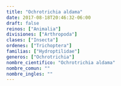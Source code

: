 ```yaml
---
title: "Ochrotrichia aldama"
date: 2017-08-18T20:46:32-06:00
draft: false
reinos: ["Animalia"]
divisiones: ["Arthropoda"]
clases: ["Insecta"]
ordenes: ["﻿Trichoptera"]
familias: ["Hydroptilidae"]
generos: ["Ochrotrichia"]
nombre_cientifico: "Ochrotrichia aldama"
nombre_comun: ""
nombre_ingles: ""
---
```

